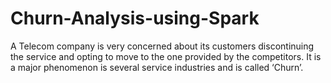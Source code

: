 # Churn-Analysis-using-Spark
A Telecom company is very concerned about its customers discontinuing the service and opting to move to the one provided by the competitors. It is a major phenomenon is several service industries and is called ‘Churn’.  
